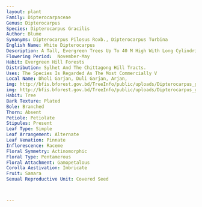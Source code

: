 ```yaml
---
layout: plant
Family: Dipterocarpaceae
Genus: Dipterocarpus
Species: Dipterocarpus Gracilis
Author: Blume
Synonyms: Dipterocarpus Pilosus Roxb., Dipterocarpus Turbina
English Name: White Dipterocarpus
Description: A Tall, Evergreen Trees Up To 40 M High With Long Cylindrical Bole, Up To 5 M In Girth, And Comparatively Small Spherical Crown. Young Shoots, Stipules And Petioles Densely Covered With Tawny Fascicled And Pilose Hairs, Young Twigs Compressed With Oblique Scale Of Fallen Stipules And Often With White Lenticels, Bark Rough, Thin, Bluish-grey With Brown Dot-like Pimples Or Warts. Leaves C 10-36 Ã— 6-9 Cm, Elliptic, Elliptic-oblong Or Elliptic-lanceolate, Shortly Acuminate, Base Rounded, Margin Slightly Repand And Densely Brown Ciliated, Sparsely Pilose Above When Young And Becoming Glabrous On Maturity But Stellate Pubescent Beneath, Lateral Veins 20-25 Pairs, Petioles 2-4 Cm Long, Stipules C 7-10 Cm Long. Racemes Of Axillary, Simple, Short, Rarely Branched, 3-6 Flowered, Lower Flowers Shortly Pedicellate And The Upper Flowers Subsessile. Flowers Showy, Pink. Calyx Tube C 1.5 Cm Long, Ob-conic, Sprinkled With Minute Grey Stellate Hairs, 5-lobed, Out Of Which 3 Short And C 2 Mm In Length With Rounded Margin And Occasionally Reflexed, The Other 2 Longer, C 9-10 Ã— 2.0-2.3 Cm, Linear-oblong, Densely Grey Tomentose. Petals 5, C 2.5-4.5 Cm Long, Linear-oblong, Stellate-tomentose Outside And Ciliated At The Margin, Nearly Glabrous Inside. Stamens C 28, Filaments Flattened, Connective Produced Into A Bristle, C 3 Mm Long. Ovary Densely Tomentose, Style C 1 Cm Long, Tomentose In Lower Part And Glabrous At Upper Parts. Fruit A Nut, C 1.5-1.7 Cm In Diameter, Subglobose, Minutely Dotted With The Bases Of Fallen Stellate Hairs, Enlarged Calyx Lobes Or Wings C 11.0-12.5 Ã— 2.0-2.2 Cm, Strongly 3-nerved And Reticulately Veined, Leathery, Both Lobes And Wings Dotted With Stellate Hairs.
Flowering Period:  November-May
Habit: Evergreen Hill Forests
Distribution: Sylhet And The Chittagong Hill Tracts.
Uses: The Species Is Regarded As The Most Commercially V
Local Name: Dholi Garjan, Duli Garjan, Arjan, 
img: http://bfis.bforest.gov.bd/TreeInfo/public/uploads/Dipterocarpus_gracilis.jpg
img: http://bfis.bforest.gov.bd/TreeInfo/public/uploads/Dipterocarpus_gracilis1.jpg
Habit: Tree
Bark Texture: Plated
Bole: Branched
Thorn: Absent
Petiole: Petiolate
Stipules: Present
Leaf Type: Simple
Leaf Arrangement: Alternate
Leaf Venation: Pinnate
Inflorescence: Raceme
Floral Symmetry: Actinomorphic
Floral Type: Pentamerous
Floral Attachment: Gamopetalous
Corolla Aestivation: Imbricate
Fruit: Samara
Sexual Reproductive Unit: Covered Seed



---
```


